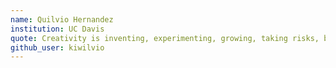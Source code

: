 ```yaml
---
name: Quilvio Hernandez
institution: UC Davis
quote: Creativity is inventing, experimenting, growing, taking risks, breaking rules, making mistakes, and having fun.
github_user: kiwilvio
---
```

